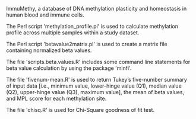 ImmuMethy, a database of DNA methylation plasticity and homeostasis in human blood and immune cells. 

The Perl script 'methylation_profile.pl' is used to calculate methylation profile across multiple samples within a study dataset.

The Perl script 'betavalue2matrix.pl' is used to create a matrix file containing normalized beta values.

The file 'scripts.beta.values.R' includes some command line statements for beta value calculation by using the package 'minfi'.

The file 'fivenum-mean.R' is used to return Tukey’s five-number summary of input data [i.e., minimum value, lower-hinge value (Q1), median value (Q2), upper-hinge value (Q3), maximum value], the mean of beta values, and MPL score for each methylation site.

The file 'chisq.R' is used for Chi-Square goodness of fit test.


